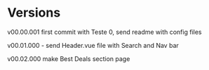# Versions

v00.00.001 first commit with Teste 0, send readme with config files

v00.01.000 - send Header.vue file with Search and Nav bar

v00.02.000 make Best Deals section page
